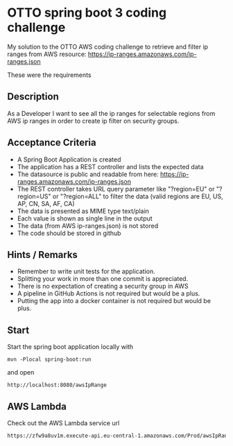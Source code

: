 # OTTO spring boot 3 coding challenge 
My solution to the OTTO AWS coding challenge to retrieve and filter ip ranges from AWS resource: https://ip-ranges.amazonaws.com/ip-ranges.json

These were the requirements

## Description

As a Developer I want to see all the ip ranges for selectable regions from AWS ip ranges
in order to create ip filter on security groups.

## Acceptance Criteria

* A Spring Boot Application is created
* The application has a REST controller and lists the expected data
* The datasource is public and readable from here: https://ip-ranges.amazonaws.com/ip-ranges.json
* The REST controller takes URL query parameter like "?region=EU" or "?region=US" or "?region=ALL" to filter the data (valid regions are EU, US, AP, CN, SA, AF, CA)
* The data is presented as MIME type text/plain
* Each value is shown as single line in the output
* The data (from AWS ip-ranges.json) is not stored
* The code should be stored in github

## Hints / Remarks

* Remember to write unit tests for the application.
* Splitting your work in more than one commit is appreciated.
* There is no expectation of creating a security group in AWS
* A pipeline in GitHub Actions is not required but would be a plus.
* Putting the app into a docker container is not required but would be plus.

## Start
Start the spring boot application locally with
```shell
mvn -Plocal spring-boot:run
```
and open
```shell
http://localhost:8080/awsIpRange
```
## AWS Lambda
Check out the AWS Lambda service url
```html
https://zfw9a8uv1m.execute-api.eu-central-1.amazonaws.com/Prod/awsIpRange
```

